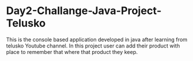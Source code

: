 # Day2-Challange-Java-Project-Telusko
This is the console based application developed in java after learning from telusko Youtube channel. In this project user can add their product with place to remember that where that product they keep.

